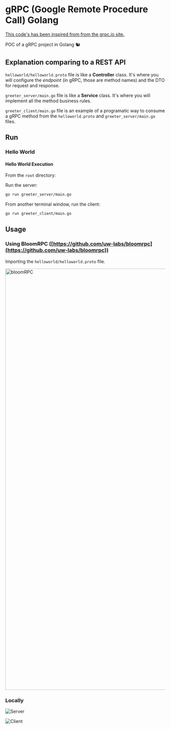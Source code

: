 # gRPC (Google Remote Procedure Call) Golang

[This code's has been inspired from from the grpc.io site.](https://grpc.io/docs/languages/go/quickstart/)

POC of a gRPC project in Golang 🐿

## Explanation comparing to a REST API

`helloworld/helloworld.proto` file is like a **Controller** class. It's where you will configure the _endpoint_ (in gRPC, those are method names) and the DTO for request and response.

`greeter_server/main.go` file is like a **Service** class. It's where you will implement all the method business rules.

`greeter_client/main.go` file is an example of a programatic way to consume a gRPC method from the `helloworld.proto` and `greeter_server/main.go` files.

## Run

### Hello World

#### Hello World Execution

From the `root` directory:

Run the server:

```bash
go run greeter_server/main.go
```

From another terminal window, run the client:

```bash
go run greeter_client/main.go
```

## Usage

### Using BloomRPC ([https://github.com/uw-labs/bloomrpc](https://github.com/uw-labs/bloomrpc))

Importing the `helloworld/helloworld.proto` file.

<img width="1324" alt="bloomRPC" src="https://user-images.githubusercontent.com/22433243/127911346-42ec13c0-6947-4888-926b-1bb9b9bb58c4.png">


### Locally

![Server](https://user-images.githubusercontent.com/22433243/127906948-3aeb3316-6a7a-4f9f-ad0b-b790c5f54ad5.png)

![Client](https://user-images.githubusercontent.com/22433243/127906965-71872380-4d42-495a-90b0-1c0ca431e1a7.png)

